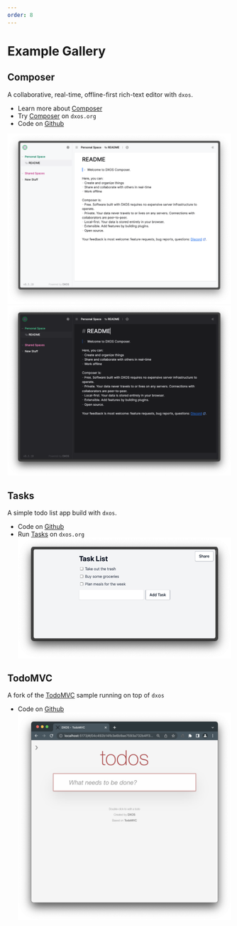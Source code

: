```yaml
---
order: 8
---
```


# Example Gallery

## Composer

A collaborative, real-time, offline-first rich-text editor with `dxos`.

* Learn more about [Composer](https://dxos.org/composer)
* Try [Composer](http://composer.dxos.org) on `dxos.org`
* Code on [Github](https://github.com/dxos/dxos/tree/main/packages/apps/composer-app)

![composer-app](../assets/images/composer-app-light.png#light)
![composer-app](../assets/images/composer-app-dark.png#dark)

## Tasks

A simple todo list app build with `dxos`.

* Code on [Github](https://github.com/dxos/dxos/tree/main/packages/apps/tasks)
* Run [Tasks](http://tasks.dxos.org) on `dxos.org`
  ![Tasks app demo shot](../assets/images/tasks-app.png)

## TodoMVC

A fork of the [TodoMVC](https://todomvc.com/) sample running on top of `dxos`

* Code on [Github](https://github.com/dxos/dxos/tree/main/packages/apps/todomvc)
  ![todomvc-dxos](../assets/images/todomvc.png)
